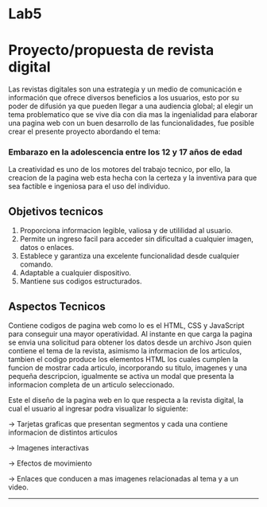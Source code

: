 # Lab5
# Proyecto/propuesta de revista digital

Las revistas digitales son una estrategia y un medio de comunicación e información que ofrece diversos beneficios a los usuarios, esto por su poder de difusión ya que pueden llegar a una audiencia global; al elegir un tema problematico que se vive dia con dia mas la ingenialidad para elaborar una pagina web con un buen desarrollo de las funcionalidades, fue posible crear el presente proyecto abordando el tema:

### Embarazo en la adolescencia entre los 12 y 17 años de edad

La creatividad es uno de los motores del trabajo tecnico, por ello, la creacion de la pagina web esta hecha con la certeza y la inventiva para que sea factible e ingeniosa para el uso del individuo.

## Objetivos tecnicos
1. Proporciona informacion legible, valiosa y de utililidad al usuario.
2. Permite un ingreso facil para acceder sin dificultad a cualquier imagen, datos o enlaces.
3. Establece y garantiza una excelente funcionalidad desde cualquier comando.
4. Adaptable a cualquier dispositivo.
5. Mantiene sus codigos estructurados.

## Aspectos Tecnicos
Contiene codigos de pagina web como lo es el HTML, CSS y JavaScript para conseguir una mayor operatividad. Al instante en que carga la pagina se envia una solicitud para obtener los datos desde un archivo Json quien contiene el tema de la revista, asimismo la informacion de los articulos, tambien el codigo produce los elementos HTML los cuales cumplen la funcion de mostrar cada articulo, incorporando su titulo, imagenes y una pequeña descripcion, igualmente se activa un modal que presenta la informacion completa de un articulo seleccionado.

Este el diseño de la pagina web en lo que respecta a la revista digital, la cual el usuario al ingresar podra visualizar lo siguiente:

&rarr; Tarjetas graficas que presentan segmentos y cada una contiene informacion de distintos articulos

&rarr; Imagenes interactivas

&rarr; Efectos de movimiento

&rarr; Enlaces que conducen a mas imagenes relacionadas al tema y a un video.

------------
